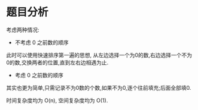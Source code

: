 # 题目分析 #

考虑两种情况:

* 不考虑 0 之前数的顺序

此时可以使用快速排序第一遍的思想, 从左边选择一个为0的数,右边选择一个不为0的数,交换两者的位置,直到左右边相遇为止.


* 考虑 0 之前数的顺序

其实也更为简单,只需记录不为0数的个数,如果不为0,逐个往前填充;后面全部填0.

时间复杂度均为 O(n), 空间复杂度均为 O(1).
